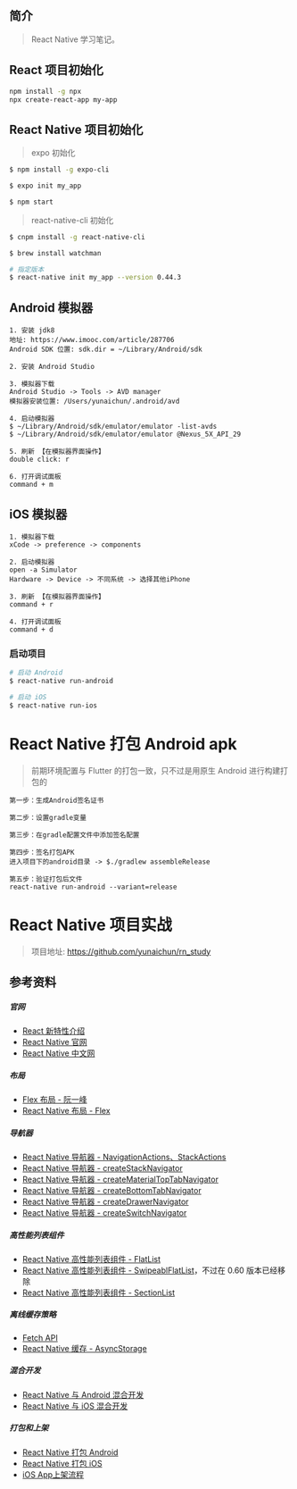 ## 简介

> React Native 学习笔记。

## React 项目初始化

```bash
npm install -g npx
npx create-react-app my-app
```

## React Native 项目初始化

> expo 初始化

```bash
$ npm install -g expo-cli

$ expo init my_app

$ npm start
```

> react-native-cli 初始化

```bash
$ cnpm install -g react-native-cli

$ brew install watchman

# 指定版本
$ react-native init my_app --version 0.44.3
```

## Android 模拟器

```text
1. 安装 jdk8
地址: https://www.imooc.com/article/287706
Android SDK 位置: sdk.dir = ~/Library/Android/sdk

2. 安装 Android Studio

3. 模拟器下载
Android Studio -> Tools -> AVD manager
模拟器安装位置: /Users/yunaichun/.android/avd

4. 启动模拟器
$ ~/Library/Android/sdk/emulator/emulator -list-avds
$ ~/Library/Android/sdk/emulator/emulator @Nexus_5X_API_29

5. 刷新 【在模拟器界面操作】
double click: r

6. 打开调试面板
command + m
```

## iOS 模拟器

```
1. 模拟器下载
xCode -> preference -> components

2. 启动模拟器
open -a Simulator
Hardware -> Device -> 不同系统 -> 选择其他iPhone

3. 刷新 【在模拟器界面操作】
command + r

4. 打开调试面板
command + d
```

### 启动项目

```bash
# 启动 Android
$ react-native run-android

# 启动 iOS
$ react-native run-ios
```

# React Native 打包 Android apk

> 前期环境配置与 Flutter 的打包一致，只不过是用原生 Android 进行构建打包的

```
第一步：生成Android签名证书

第二步：设置gradle变量

第三步：在gradle配置文件中添加签名配置

第四步：签名打包APK
进入项目下的android目录 -> $./gradlew assembleRelease

第五步：验证打包后文件
react-native run-android --variant=release
```

# React Native 项目实战

> 项目地址: https://github.com/yunaichun/rn_study

## 参考资料

##### 官网
- [React 新特性介绍](https://github.com/reactjs/rfcs/blob/master/text)
- [React Native 官网](http://facebook.github.io/react-native/docs/getting-started.html)
- [React Native 中文网](https://reactnative.cn/docs/0.47/getting-started.html#content)

##### 布局
- [Flex 布局 - 阮一峰](ruanyifeng.com/blog/2015/07/flex-grammar.html)
- [React Native 布局 - Flex](http://www.devio.org/2016/08/01/Reac-Native%E5%B8%83%E5%B1%80%E8%AF%A6%E7%BB%86%E6%8C%87%E5%8D%97/)

##### 导航器
- [React Native 导航器 - NavigationActions、StackActions](http://www.devio.org/2018/12/15/react-navigation3x/)
- [React Native 导航器 - createStackNavigator](https://www.devio.org/2018/12/24/createStackNavigator/)
- [React Native 导航器 - createMaterialTopTabNavigator](http://www.devio.org/2019/01/03/createMaterialTopTabNavigator/)
- [React Native 导航器 - createBottomTabNavigator](https://www.devio.org/2018/12/30/createBottomNavigator/)
- [React Native 导航器 - createDrawerNavigator](https://www.devio.org/2019/01/20/createDrawerNavigator/)
- [React Native 导航器 - createSwitchNavigator](https://www.devio.org/2019/01/21/createSwitchNavigator/)

##### 高性能列表组件
- [React Native 高性能列表组件 - FlatList](https://www.devio.org/2019/05/19/flatlist/)
- [React Native 高性能列表组件 - SwipeablFlatList](https://medium.com/@rutvikbhatt9/how-to-use-swipeableflatlist-new-react-native-experimental-component-cb792b1c7b0a)，不过在 0.60 版本已经移除
- [React Native 高性能列表组件 - SectionList](https://facebook.github.io/react-native/docs/sectionlist)

##### 离线缓存策略
- [Fetch API](https://developer.mozilla.org/en-US/docs/Web/API/Fetch_API)
- [React Native 缓存 - AsyncStorage](https://www.devio.org/2016/09/05/React-Native%E4%B9%8BAsyncStorage%E5%AD%98%E5%82%A8key%E7%AE%A1%E7%90%86%E5%B0%8F%E6%8A%80%E5%B7%A7/)

##### 混合开发
- [React Native 与 Android 混合开发](https://www.devio.org/2018/08/26/React-Native-Hybrid-Android/)
- [React Native 与 iOS 混合开发](https://www.devio.org/2018/08/26/React-Native-Hybrid-iOS/)

##### 打包和上架
- [React Native 打包 Android](https://www.devio.org/2019/11/08/react-native-Release-APP-Signature-Package-APK/)
- [React Native 打包 iOS](https://www.devio.org/2019/11/08/React-Native-releases-packaged-iOS-apps-for-apps/)
- [iOS App上架流程](https://www.jianshu.com/p/72ec3c1c4c2d)
